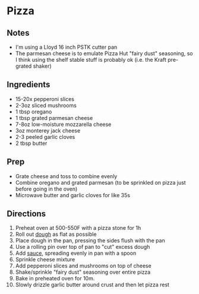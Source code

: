Pizza
=====

Notes
-----
* I'm using a Lloyd 16 inch PSTK cutter pan
* The parmesan cheese is to emulate Pizza Hut "fairy dust" seasoning, so I think using the shelf stable stuff is probably ok (i.e. the Kraft pre-grated shaker)

Ingredients
-----------
* 15-20x pepperoni slices
* 2-3oz sliced mushrooms
* 1 tbsp oregano
* 1 tbsp grated parmesan cheese
* 7-8oz low-moisture mozzarella cheese
* 3oz monterey jack cheese
* 2-3 peeled garlic cloves
* 2 tbsp butter

Prep
----
* Grate cheese and toss to combine evenly
* Combine oregano and grated parmesan (to be sprinkled on pizza just before going in the oven)
* Microwave butter and garlic cloves for like 35s

Directions
----------
1. Preheat oven at 500-550F with a pizza stone for 1h
1. Roll out [dough](dough.md#cracker-style-dough) as flat as possible
2. Place dough in the pan, pressing the sides flush with the pan
3. Use a rolling pin over top of pan to "cut" excess dough
4. Add [sauce](sauce.md#sauce), spreading evenly in pan with a spoon
5. Sprinkle cheese mixture
6. Add pepperoni slices and mushrooms on top of cheese
7. Shake/sprinkle "fairy dust" seasoning over entire pizza
8. Bake in preheated oven for 10m.
9. Slowly drizzle garlic butter around crust and then let pizza rest
